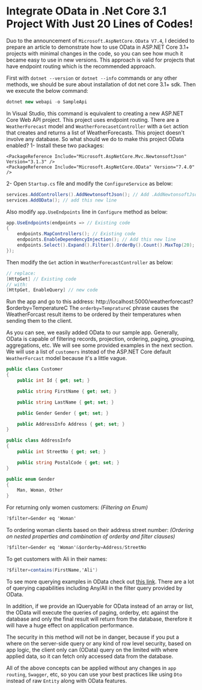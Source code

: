 ﻿# Integrate OData in .Net Core 3.1 Project With Just 20 Lines of Codes!

Duo to the announcement of `Microsoft.AspNetCore.OData V7.4`, I decided to prepare an article to demonstrate how to use OData in ASP.NET Core 3.1+ projects with minimal changes in the code, so you can see how much it became easy to use in new versions. This approach is valid for projects that have endpoint routing which is the recommended approach.

First with `dotnet --version` or `dotnet --info` commands or any other methods, we should be sure about installation of dot net core 3.1+ sdk. Then we execute the below command:

```csharp
dotnet new webapi -o SampleApi
```

In Visual Studio, this command is equivalent to creating a new ASP.NET Core Web API project. This project uses endpoint routing. There are a `WeatherForecast` model and `WeatherForecasetController` with a `Get` action that creates and returns a list of WeatherForecasts. This project doesn't involve any database.
So what should we do to make this project OData enabled?
1- Install these two packages:
```markup
<PackageReference Include="Microsoft.AspNetCore.Mvc.NewtonsoftJson" Version="3.1.3" />
<PackageReference Include="Microsoft.AspNetCore.OData" Version="7.4.0" />
```
2- Open `Startup.cs` file and modify the `ConfigureService` as below:
```csharp
services.AddControllers().AddNewtonsoftJson(); // Add .AddNewtonsoftJson() to services.AddControllers();
services.AddOData(); // add this new line
```
Also modify `app.UseEndpoints` line in `Configure` method as below:
```csharp
app.UseEndpoints(endpoints => // Existing code
{
    endpoints.MapControllers(); // Existing code
    endpoints.EnableDependencyInjection(); // Add this new line
    endpoints.Select().Expand().Filter().OrderBy().Count().MaxTop(20); // Add this new line
});
```
Then modify the `Get` action in `WeatherForecastController` as below:
```csharp
// replace:
[HttpGet] // Existing code
// with:
[HttpGet, EnableQuery] // new code
```
Run the app and go to this address:
http://localhost:5000/weatherforecast?$orderby=TemperatureC
The `orderby=TempratureC` phrase causes the WeatherForcast result items to be ordered by their temperatures when sending them to the client.

As you can see, we easily added OData to our sample app.
Generally, OData is capable of filtering records, projection, ordering, paging, grouping, aggregations, etc. We will see some provided examples in the next section.
We will use a list of `customers` instead of the ASP.NET Core default `WeatherForcast` model because it's a little vague.
```csharp
public class Customer
{
    public int Id { get; set; }

    public string FirstName { get; set; }

    public string LastName { get; set; }

    public Gender Gender { get; set; }

    public AddressInfo Address { get; set; }
}

public class AddressInfo
{
    public int StreetNo { get; set; }

    public string PostalCode { get; set; }
}

public enum Gender
{
    Man, Woman, Other
}
```
For returning only women customers: *(Filtering on Enum)*
```csharp
?$filter=Gender eq 'Woman'
```
To ordering woman clients based on their address street number: *(Ordering on nested properties and combination of orderby and filter clauses)*
```csharp
?$filter=Gender eq 'Woman'&$orderby=Address/StreetNo
```
To get customers with Ali in their names:
```csharp
?$filter=contains(FirstName,'Ali')
```
To see more querying examples in OData check out [this link](https://www.odata.org/getting-started/basic-tutorial/#queryData). 
There are a lot of querying capabilities including Any/All in the filter query provided by OData.

In addition, if we provide an IQueryable for OData instead of an array or list, the OData will execute the queries of paging, orderby, etc against the database and only the final result will return from the database, therefore it will have a huge effect on application performance.

The security in this method will not be in danger, because if you put a where on the server-side query or any kind of row level security, based on app logic, the client only can (OData) query on the limited with where applied data, so it can fetch only accessed data from the database.

All of the above concepts can be applied without any changes in `app routing`, `Swagger`, etc, so you can use your best practices like using `Dto` instead of raw `Entity` along with OData features.
